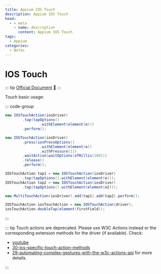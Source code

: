 ```yaml
---
title: Appium IOS Touch
description: Appium IOS Touch
head:
  - - meta
    - name: description
      content: Appium IOS Touch
tags:
  - Appium
categories:
  - Notes
---
```


# IOS Touch <Badge type='danger' text='@Deprecated' /><Badge type="tip" text="Appium" /><Badge type="warning" text="Notes" />

::: tip
[Official Document](https://appium.github.io/appium.io/docs/en/writing-running-appium/touch-actions/) :star2:
:::

Touch basic usage:

::: code-group

```java [Touch]
new IOSTouchAction(iosDriver)
        .tap(tapOptions()
                .withElement(element(e)))
        .perform();
```

```java [Touch With Pressure]
new IOSTouchAction(iosDriver)
        .press(iosPressOptions()
                .withElement(element(e))
                .withPressure(1))
        .waitAction(waitOptions(ofMillis(100)))
        .release()
        .perform();
```

```java [Multi Touch]
IOSTouchAction tap1 = new IOSTouchAction(iosDriver)
        .tap(tapOptions().withElement(element(e)));
IOSTouchAction tap2 = new IOSTouchAction(iosDriver)
        .tap(tapOptions().withElement(element(e2)));

new MultiTouchAction(iosDriver).add(tap1).add(tap2).perform();
```

```java [Double Tap]
IOSTouchAction iosTouchAction = new IOSTouchAction(driver);
iosTouchAction.doubleTap(element(firstField));

```

:::

::: tip
Touch actions are deprecated. Please use W3C Actions instead or the corresponding
extension methods for the driver (if available). Check:

- [youtube](https://www.youtube.com/watch?v=oAJ7jwMNFVU)
- [30-ios-specific-touch-action-methods](https://appiumpro.com/editions/30-ios-specific-touch-action-methods)
- [29-automating-complex-gestures-with-the-w3c-actions-api](https://appiumpro.com/editions/29-automating-complex-gestures-with-the-w3c-actions-api)
  for more details.

:::
